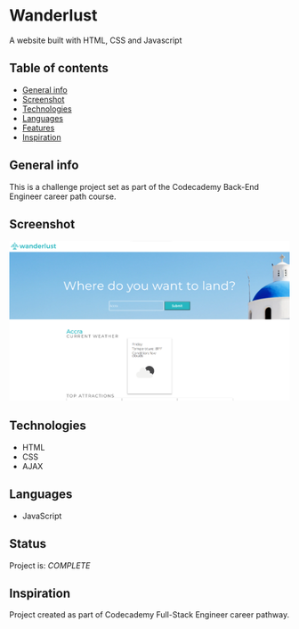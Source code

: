 # Wanderlust

A website built with HTML, CSS and Javascript 

## Table of contents

* [General info](#general-info)
* [Screenshot](#screenshot)
* [Technologies](#technologies)
* [Languages](#languages)
* [Features](#features)
* [Inspiration](#inspiration)

## General info

 This is a challenge project set as part of the Codecademy Back-End Engineer career path course.
## Screenshot

![Screenshot of GUI](Screenshot.png)

## Technologies

* HTML
* CSS
* AJAX

## Languages

* JavaScript

## Status

Project is: _COMPLETE_

## Inspiration

Project created as part of Codecademy Full-Stack Engineer career pathway.

